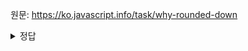 원문: https://ko.javascript.info/task/why-rounded-down

<details>
  <summary>정답</summary>

  정밀도 손실에 의해 6.35로 표시된 값은 실제로는 6.34~~~~ 의 값을 가질 것으로 예상된다.

  따라서 6.35.toFixed(1)을 했을 경우 6.34~~~~의 4에서 반올림을 하기 때문에 6.3을 반환할 것이다.
</details>
